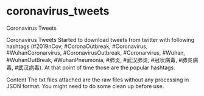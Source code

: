 # coronavirus_tweets
Coronavirus Tweets

Coronavirus Tweets
Started to download tweets from twitter with following hashtags (#2019nCov, #CoronaOutbreak, #Coronavirus, #WuhanCoronarvirus, #CoronavirusOutbreak, #Coronarvirus, #Wuhan, #WuhanOutBreak, #WuhanPneumonia, #肺炎, #武汉肺炎, #冠状病毒, #肺炎病毒, #武汉病毒). At that point of time those are the popular hashtags.

Content
The txt files attached are the raw files without any processing in JSON format. You might need to do some clean up before use.
